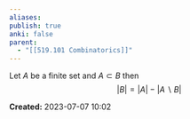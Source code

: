 ```yaml
---
aliases: 
publish: true
anki: false
parent:
  - "[[519.101 Combinatorics]]"
---
```

Let $A$ be a finite set and $A \subset B$ then
$$
|B| = |A| - |A \backslash B|
$$



**Created:** 2023-07-07 10:02
